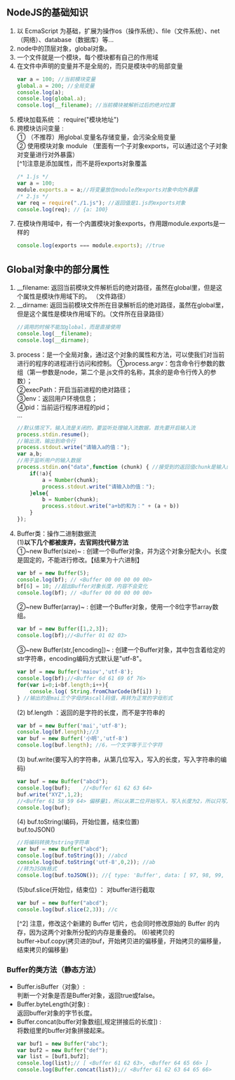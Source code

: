 ## NodeJS的基础知识
1. 以 EcmaScript 为基础，扩展为操作os（操作系统）、file（文件系统）、net（网络）、database（数据库）等...
2. node中的顶层对象，global对象。
3. 一个文件就是一个模块，每个模块都有自己的作用域
4. 在文件中声明的变量并不是全局的，而只是模块中的局部变量
   ``` javascript
   var a = 100; //当前模块变量  
   global.a = 200; //全局变量  
   console.log(a);  
   console.log(global.a);  
   console.log(__filename); //当前模块被解析过后的绝对位置
   ```
5. 模块加载系统 ： require("模块地址")  
6. 跨模块访问变量 :  
   ① （不推荐）用global.变量名存储变量，会污染全局变量  
   ② 使用模块对象 module （里面有一个子对象exports，可以通过这个子对象对变量进行对外暴露）  
    [^1]注意是添加属性，而不是将exports对象覆盖 
   ``` javascript
   /* 1.js */
   var a = 100;
   module.exports.a = a;//将变量放在module的exports对象中向外暴露
   /* 2.js */
   var req = require("./1.js"); //返回值是1.js的exports对象
   console.log(req); // {a: 100}
   ```
7. 在模块作用域中，有一个内置模块对象exports，作用跟module.exports是一样的
   ``` javascript
   console.log(exports === module.exports); //true
   ```

## Global对象中的部分属性
1. __filename: 返回当前模块文件解析后的绝对路径，虽然在global里，但是这个属性是模块作用域下的。 （文件路径）
2. __dirname:  返回当前模块文件所在目录解析后的绝对路径，虽然在global里，但是这个属性是模块作用域下的。（文件所在目录路径）
   ```javascript
   //调用的时候不能加global，而是直接使用
   console.log(__filename);
   console.log(__dirname);
   ```
3. process：是一个全局对象，通过这个对象的属性和方法，可以使我们对当前进行的程序的进程进行访问和控制。
   ①process.argv：包含命令行参数的数组（第一参数是node，第二个是.js文件的名称，其余的是命令行传入的参数）；  
   ②execPath：开启当前进程的绝对路径；  
   ③env：返回用户环境信息；  
   ④pid：当前运行程序进程的pid；  
   ... 
   ``` javascript
   //默认情况下，输入流是关闭的，要监听处理输入流数据，首先要开启输入流
   process.stdin.resume();
   //输出流，输出到命令行
   process.stdout.write("请输入a的值：");
   var a,b;
   //用于监听用户的输入数据
   process.stdin.on("data",function (chunk) { //接受到的返回值chunk是输入的值
       if(!a){
           a = Number(chunk);
           process.stdout.write("请输入b的值：");
       }else{
           b = Number(chunk);
           process.stdout.write("a+b的和为：" + (a + b))
       }
   });
   ```
4. Buffer类：操作二进制数据流  
   (1)**以下几个都被废弃，去官网找代替方法**  
   ①~new Buffer(size)~ : 创建一个Buffer对象，并为这个对象分配大小。长度是固定的，不能进行修改。【结果为十六进制】
      ``` javascript
      var bf = new Buffer(5);
      console.log(bf); // <Buffer 00 00 00 00 00>
      bf[6] = 10; //超出Buffer对象长度，内容不会变化
      console.log(bf); // <Buffer 00 00 00 00 00>
      ```
   ②~new Buffer(array)~ :  创建一个Buffer对象，使用一个8位字节array数组。
      ``` javascript
      var bf = new Buffer([1,2,3]);
      console.log(bf);//<Buffer 01 02 03>
      ```
   ③~new Buffer(str,[encoding])~ : 创建一个Buffer对象，其中包含着给定的str字符串，encoding编码方式默认是"utf-8"。
      ``` javascript
      var bf = new Buffer('maiov','utf-8');
      console.log(bf);//<Buffer 6d 61 69 6f 76>
      for(var i=0;i<bf.length;i++){
          console.log( String.fromCharCode(bf[i]) );
      } //输出的是mai三个字母的Ascall码值，再转为正常的字母形式
      ```
   (2) bf.length ：返回的是字符的长度，而不是字符串的  
      ``` javascript
      var bf = new Buffer('mai','utf-8');
      console.log(bf.length);//3 
      var buf = new Buffer('小明','utf-8')
      console.log(buf.length); //6，一个文字等于三个字符
      ```
   (3) buf.write(要写入的字符串，从第几位写入，写入的长度，写入字符串的编码)
      ``` javascript
      var buf = new Buffer("abcd");
      console.log(buf);    //<Buffer 61 62 63 64>
      buf.write("XYZ",1,2);
      //<Buffer 61 58 59 64> 偏移量1，所以从第二位开始写入，写入长度为2，所以只写入两个
      console.log(buf);
      ```
   (4) buf.toString(编码，开始位置，结束位置)  
      buf.toJSON()
      ``` javascript
      //将编码转换为string字符串
      var buf = new Buffer("abcd");
      console.log(buf.toString()); //abcd
      console.log(buf.toString('utf-8',0,2)); //ab 
      //转为JSON格式
      console.log(buf.toJSON()); //{ type: 'Buffer', data: [ 97, 98, 99, 100 ] }
     ```
   (5)buf.slice(开始位，结束位) ： 对buffer进行截取
      ``` javascript
      var buf = new Buffer("abcd");
      console.log(buf.slice(2,3)); //c
      ```
      [^2] 注意，修改这个新建的 Buffer 切片，也会同时修改原始的 Buffer 的内存，因为这两个对象所分配的内存是重叠的。
   (6)被拷贝的buffer→buf.copy(拷贝进的buf，开始拷贝进的偏移量，开始拷贝的偏移量，结束拷贝的偏移量)
   
### Buffer的类方法（静态方法）
- Buffer.isBuffer（对象）:   
   判断一个对象是否是Buffer对象，返回true或false。
- Buffer.byteLength(对象) :  
   返回buffer对象的字节长度。
- Buffer.concat(buffer对象数组[,规定拼接后的长度]) :  
   将数组里的buffer对象拼接起来。
   ``` javascript
   var buf1 = new Buffer("abc");
   var buf2 = new Buffer("def");
   var list = [buf1,buf2];
   console.log(list);// [ <Buffer 61 62 63>, <Buffer 64 65 66> ]
   console.log(Buffer.concat(list));// <Buffer 61 62 63 64 65 66>
   ```

